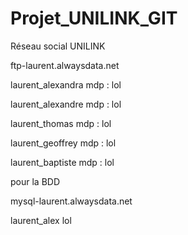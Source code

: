 # Projet_UNILINK_GIT
Réseau social UNILINK

ftp-laurent.alwaysdata.net

laurent_alexandra
mdp : lol

laurent_alexandre
mdp : lol

laurent_thomas
mdp : lol

laurent_geoffrey
mdp : lol

laurent_baptiste
mdp : lol

pour la BDD

mysql-laurent.alwaysdata.net

laurent_alex
lol
